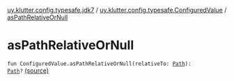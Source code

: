 [uy.klutter.config.typesafe.jdk7](../index.md) / [uy.klutter.config.typesafe.ConfiguredValue](index.md) / [asPathRelativeOrNull](.)


# asPathRelativeOrNull
<code>fun ConfiguredValue.asPathRelativeOrNull(relativeTo: [Path](http://docs.oracle.com/javase/6/docs/api/java/nio/file/Path.html)): [Path](http://docs.oracle.com/javase/6/docs/api/java/nio/file/Path.html)?</code> [(source)](https://github.com/kohesive/klutter/blob/master/config-typesafe-jdk7/src/main/kotlin/uy/klutter/config/typesafe/jdk7/TypesafeConfig_Jdk7_Ext.kt#L11)<br/>


